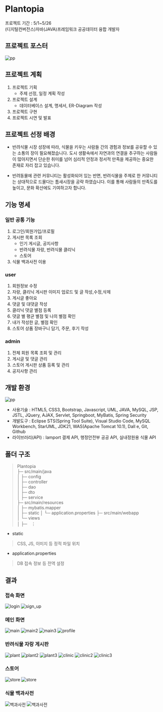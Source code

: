 # Plantopia

프로젝트 기간 : 5/1~5/26  
(디지털컨버전스)자바(JAVA)프레임워크 공공데이터 융합 개발자

## 프로젝트 포스터
![pp](./readme_images/플랜토피아_포스터.jpg)

## 프로젝트 계획
1. 프로젝트 기획
   - 주제 선정, 일정 계획 작성
3. 프로젝트 설계
   - 데이터베이스 설계, 명세서, ER-Diagram 작성
5. 프로젝트 구현
6. 프로젝트 시연 및 발표

## 프로젝트 선정 배경
 - 반려식물 시장 성장에 따라, 식물을 키우는 사람들 간의 경험과 정보를 공유할 수 있는 소통의 장이 필요해졌습니다. 도시 생활속에서 자연과의 연결을 추구하는 사람들이 많아지면서 단순한 취미를 넘어 심리적 안정과 정서적 만족을 제공하는 중요한 존재로 자리 잡고 있습니다.
   
 - 반려동물에 관련 커뮤니티는 활성화되어 있는 반면, 반려식물을 주제로 한 커뮤니티는 상대적으로 드물다는 틈새시장을 공략 하였습니다. 이를 통해 사람들의 만족도를 높이고, 문화 확산에도 기여하고자 합니다.

## 기능 명세
### 일반 공통 기능
   1. 로그인/회원가입/프로필
   2. 게시판 목록 조회
      - 인기 게시글, 공지사항
      - 반려식물 자랑, 반려식물 클리닉
      - 스토어
   3. 식물 백과사전 이용
### user
   1. 회원정보 수정
   2. 자랑, 클리닉 게시판 이미지 업로드 및 글 작성,수정,삭제
   3. 게시글 좋아요
   4. 댓글 및 대댓글 작성
   5. 클리닉 댓글 별점 등록
   6. 댓글 별 평균 별점 및 나의 별점 확인
   7. 내가 작성한 글, 별점 확인
   8. 스토어 상품 장바구니 담기, 주문, 후기 작성
### admin
   1. 전체 회원 목록 조회 및 관리
   2. 게시글 및 댓글 관리
   3. 스토어 게시판 상품 등록 및 관리
   4. 공지사항 관리

## 개발 환경
![pp](./readme_images/개발환경.png)
- 사용기술 : HTML5, CSS3, Bootstrap, Javascript, UML, JAVA, MySQL, JSP, JSTL, JQuery, AJAX, Servlet, Springboot, MyBatis, Spring Security
- 개발도구 : Eclipse STS(Spring Tool Suite), Visual Studio Code, MySQL Workbench, StarUML, JDK21, WAS(Apache Tomcat 10.1), Dall e, Git, Github
- 라이브러리(API) : Iamport 결제 API, 행정안전부 공공 API, 실내정원용 식물 API

## 폴더 구조
> Plantopia  
> ├─ src/main/java  
> │   ├─ config  
> │   ├─ controller    
> │   ├─ dao  
> │   ├─ dto  
> │   ├─ service  
> ├─ src/main/resources  
> │   ├─ mybatis.mapper  
> │   ├─ static
> │   └─ application.properties
> ├─ src/main/webapp  
> │   └─ views      
> │   ├─　⋮   

- static  
> CSS, JS, 이미지 등 정적 파일 위치  
- application.properties  
> DB 접속 정보 등 전역 설정
 
## 결과
### 접속 화면
![login](./readme_images/login.png)
![sign_up](./readme_images/sign_up.png)
### 메인 화면
![main](./readme_images/main.png)
![main2](./readme_images/main2.png)
![main3](./readme_images/main3.png)
![profile](./readme_images/profile.png)
### 반려식물 자랑 게시판
![plant](./readme_images/plant.png)
![plant2](./readme_images/plant2.png)
![plant3](./readme_images/plant3.png)
![clinic](./readme_images/clinic.png)
![clinic2](./readme_images/clinic2.png)
![clinic3](./readme_images/clinic3.png)
### 스토어
![store](./readme_images/store.png)
![store](./readme_images/store2.png)
### 식물 백과사전
![백과사전](./readme_images/백과사전.png)
![백과사전](./readme_images/백과사전2.png)
